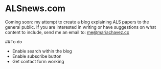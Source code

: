 ALSnews.com
=======
Coming soon: my attempt to create a blog explaining ALS papers to the general public. 
If you are interested in writing or have suggestions on what content to include, send me an email to: me@mariachavez.co

##To do 
* Enable search within the blog 
* Enable subscribe button 
* Get contact form working

